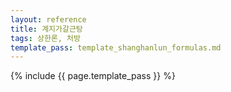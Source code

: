 ```yaml
---
layout: reference
title: 계지가갈근탕
tags: 상한론, 처방
template_pass: template_shanghanlun_formulas.md
---
```



{% include {{ page.template_pass }} %}
